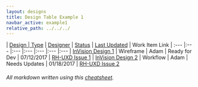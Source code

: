```yaml
---
layout: designs
title: Design Table Example 1
navbar_active: example1
relative_path: ../../../
---
```


| <a href="javascript:SortTable(0);" id="designTableTitle" class="sort">Design | <a href="javascript:SortTable(1);" id="designTableType" class="sort">Type</a> | <a href="javascript:SortTable(2);" id="designTableDesigner" class="sort">Designer</a> | <a href="javascript:SortTable(3);" id="designTableStatus" class="sort">Status<a/> | <a href="javascript:SortTable(4, 'D', 'mdy');" id="designTableUpdate" class="sort">Last Updated</a> | <span id="designTableWILinks">Work Item Link</span>
| :---                                              |:---                   |:---           |:---               |:---               |:---                                                                                                      |:---
| [InVision Design 1](https://redhat.invisionapp.com/)                 | Wireframe             | Adam                  | Ready for Dev           | 07/12/2017        | [RH-UXD Issue 1](https://github.com/rh-uxd/design-tracker-template/issues)
| [InVision Design 2](https://redhat.invisionapp.com/)                 | Workflow              | Adam                  | Needs Updates           | 01/18/2017        | [RH-UXD Issue 2](https://github.com/rh-uxd/design-tracker-template/issues)

###### All markdown written using this [cheatsheet](https://github.com/adam-p/markdown-here/wiki/Markdown-Cheatsheet).
